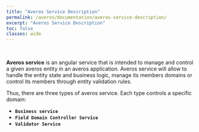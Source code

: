 ```yaml
---
title: "Averos Service Description"
permalink: /averos/documentation/averos-service-description/
excerpt: "Averos Service Description"
toc: false
classes: wide
---
```


<br/>

**Averos service** is an angular service that is intended to manage and control a given averos entity in an averos application.
Averos service will allow to handle the entity state and business logic, manage its members domains or control its members through entity validation rules.

Thus, there are three types of averos service. Each type controls a specific domain:

- **`Business service`**
- **`Field Domain Controller Service`**
- **`Validator Service`**


